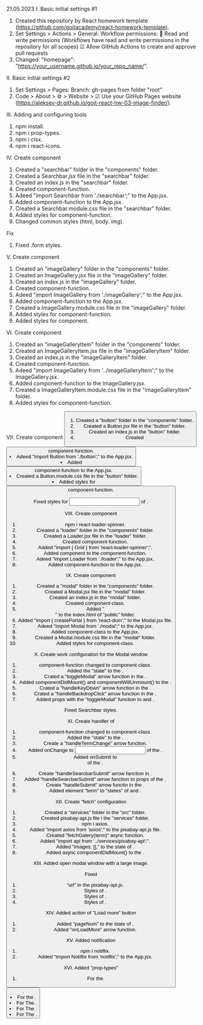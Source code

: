 21.05.2023
I. Basic initial settings #1
1. Created this repository by React homework template
   (https://github.com/goitacademy/react-homework-template).
2. Set Settings > Actions > General:
   Workflow permissions:
   🔘 Read and write permissions (Workflows have read and write permissions in the repository for all scopes)
   ☑  Allow GitHub Actions to create and approve pull requests
3. Changed: "homepage": "https://your_username.github.io/your_repo_name/".

II. Basic initial settings #2
1. Set Settings > Pages:
   Branch: gh-pages from folder "root"
2. Code > About > ⚙ > Website > ☑ Use your GitHub Pages website
   (https://aleksey-dr.github.io/goit-react-hw-03-image-finder/).

III. Adding and configuring tools
1. npm install.
2. npm i prop-types.
3. npm i clsx.
4. npm i react-icons.

IV. Create component <Searchbar>
1. Created a "searchbar" folder in the "components" folder.
2. Created a Searchbar.jsx file in the "searchbar" folder.
3. Created an index.js in the "searchbar" folder.
4. Created <Searchbar> component-function.
5. Adeed "import Searchbar from './searchbar';" to the App.jsx.
6. Added <Searchbar> component-function to the App.jsx.
7. Created a Searchbar.module.css file in the "searchbar" folder.
8. Added styles for <Searchbar> component-function.
9. Changed common styles (html, body. img).

Fix
1. Fixed .form styles.

V. Create component <ImageGallery>
1. Created an "imageGallery" folder in the "components" folder.
2. Created an ImageGallery.jsx file in the "imageGallery" folder.
3. Created an index.js in the "imageGallery" folder.
4. Created <ImageGallery> component-function.
5. Adeed "import ImageGallery from './imageGallery';" to the App.jsx.
6. Added <ImageGallery> component-function to the App.jsx.
7. Created a ImageGallery.module.css file in the "imageGallery" folder.
8. Added styles for <ImageGallery> component-function.
9. Added styles for <App> component.

VI. Create component <ImageGalleryItem>
1. Created an "imageGalleryItem" folder in the "components" folder.
2. Created an ImageGalleryItem.jsx file in the "imageGalleryItem" folder.
3. Created an index.js in the "imageGalleryItem" folder.
4. Created <ImageGalleryItem> component-function.
5. Adeed "import ImageGallery from '../imageGalleryItem';" to the ImageGallery.jsx.
6. Added <ImageGalleryItem> component-function to the ImageGallery.jsx.
7. Created a ImageGalleryItem.module.css file in the "imageGalleryItem" folder.
8. Added styles for <ImageGalleryItem> component-function.

VII. Create component <Button>
1. Created a "button" folder in the "components" folder.
2. Created a Button.jsx file in the "button" folder.
3. Created an index.js in the "button" folder.
4. Created <Button> component-function.
5. Adeed "import Button from './button';" to the App.jsx.
6. Added <Button> component-function to the App.jsx.
7. Created a Button.module.css file in the "button" folder.
8. Added styles for <Button> component-function.

Fixed styles for <input> of <Searchbar>.

VIII. Create component <Loader>
1. npm i react-loader-spinner.
2. Created a "loader" folder in the "components" folder.
3. Created a Loader.jsx file in the "loader" folder.
4. Created <Loader> component-function.
5. Added "import { Grid } from 'react-loader-spinner';".
6. Added <Grid> component to the <Loader> component-function.
7. Adeed "import Loader from './loader';" to the App.jsx.
8. Added <Loader> component-function to the App.jsx.

IX. Create component <Modal>
1. Created a "modal" folder in the "components" folder.
2. Created a Modal.jsx file in the "modal" folder.
3. Created an index.js in the "modal" folder.
4. Created <Modal> component-class.
5. Added "<div id="modal-root"></div>" to the index.html of "public" folder.
6. Added "import { createPortal } from 'react-dom';" to the Modal.jsx file.
7. Adeed "import Modal from './modal';" to the App.jsx.
8. Added <Modal> component-class to the App.jsx.
9. Created a Modal.module.css file in the "modal" folder.
10. Added styles for <Modal> component-class.

X. Create work configuration for the Modal window
1. <App> component-function changed to component-class.
2. Added the "state" to the <App>.
3. Crated a "toggleModal" arrow function in the <App>.
4. Added componentDidMount() and componentWillUnmount() to the <Modal>.
5. Crated a "handleKeyDown" arrow function in the <Modal>.
6. Crated a "handleBackdropClick" arrow function in the <Modal>.
7. Added props with the "toggleModal" function to <ImageGallery> and <ImageGalleryItem>.

Fixed Searchbar styles.

XI. Create handler of <Searchbar>
1. <Searchbar> component-function changed to component-class.
2. Added the "state" to the <Searchbar>.
3. Create a "handleTermChange" arrow function.
4. Added onChange to <input> of the <Searchbar>.
5. Added onSubmit to <form> of the <Searchbar>.
6. Create "handleSearcbarSubmit" arrow fanction in <App>.
7. Added "handleSearcbarSubmit" arrow fanction to props of the <Searchbar>.
8. Create "handleSubmit" arrow functin in the <Searchbar>.
9. Added element "term" to "stetes" of <App> and <Searchbar>.

XII. Create "fetch" configuration
1. Created a "services" folder in the "src" folder.
2. Created pixabay-api.js file i the "services" folder.
3. npm i axios.
4. Added "import axios from 'axios';" to the pixabay-api.js file.
5. Created "fetchGalery(term)" async function.
6. Added "import api from '../services/pixabay-api';".
7. Added "images: []," to the state of <App>.
8. Added async componentDidMount() to the <App>.

XIII. Added open modal window with a large image.

Fixed
1. "url" in the pixabay-api.js.
2. Styles of <App>.
3. Styles of <Buttn>.
4. Styles of <Loader>.

XIV. Added action of "Load more" button
1. Added "pageNum" to the state of <App>.
2. Added "onLoadMore" arrow function.

XV. Added notification
1. npm i notiflix.
2. Added "import Notiflix from 'notiflix';" to the App.jsx.

XVI. Added "prop-types"
1. For the <Button>.
2. For the <ImageGallery>.
3. For The <ImageGalleryItem>.
4. For The <Modal>.
5. For The <Searchbar>.